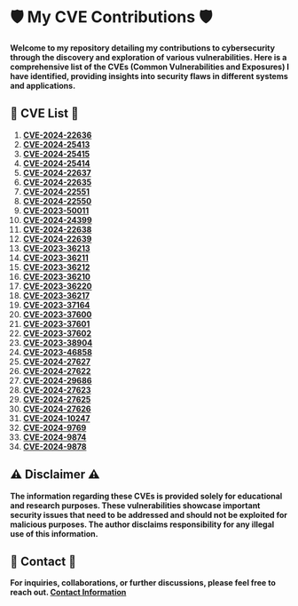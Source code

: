 # :shield: My CVE Contributions :shield:

**Welcome to my repository detailing my contributions to cybersecurity through the discovery and exploration of various vulnerabilities. Here is a comprehensive list of the CVEs (Common Vulnerabilities and Exposures) I have identified, providing insights into security flaws in different systems and applications.**

## :mag_right: CVE List :mag_right:

1. **[CVE-2024-22636](https://nvd.nist.gov/vuln/detail/CVE-2024-22636)**
2. **[CVE-2024-25413](https://nvd.nist.gov/vuln/detail/CVE-2024-25413)**
3. **[CVE-2024-25415](https://nvd.nist.gov/vuln/detail/CVE-2024-25415)**
4. **[CVE-2024-25414](https://nvd.nist.gov/vuln/detail/CVE-2024-25414)**
5. **[CVE-2024-22637](https://nvd.nist.gov/vuln/detail/CVE-2024-22637)**
6. **[CVE-2024-22635](https://nvd.nist.gov/vuln/detail/CVE-2024-22635)**
7. **[CVE-2024-22551](https://nvd.nist.gov/vuln/detail/CVE-2024-22551)**
8. **[CVE-2024-22550](https://nvd.nist.gov/vuln/detail/CVE-2024-22550)**
9. **[CVE-2023-50011](https://nvd.nist.gov/vuln/detail/CVE-2023-50011)**
10. **[CVE-2024-24399](https://nvd.nist.gov/vuln/detail/CVE-2024-24399)**
11. **[CVE-2024-22638](https://nvd.nist.gov/vuln/detail/CVE-2024-22638)**
12. **[CVE-2024-22639](https://nvd.nist.gov/vuln/detail/CVE-2024-22639)**
13. **[CVE-2023-36213](https://nvd.nist.gov/vuln/detail/CVE-2023-36213)**
14. **[CVE-2023-36211](https://nvd.nist.gov/vuln/detail/CVE-2023-36211)**
15. **[CVE-2023-36212](https://nvd.nist.gov/vuln/detail/CVE-2023-36212)**
16. **[CVE-2023-36210](https://nvd.nist.gov/vuln/detail/CVE-2023-36210)**
17. **[CVE-2023-36220](https://nvd.nist.gov/vuln/detail/CVE-2023-36220)**
18. **[CVE-2023-36217](https://nvd.nist.gov/vuln/detail/CVE-2023-36217)**
19. **[CVE-2023-37164](https://nvd.nist.gov/vuln/detail/CVE-2023-37164)**
20. **[CVE-2023-37600](https://nvd.nist.gov/vuln/detail/CVE-2023-37600)**
21. **[CVE-2023-37601](https://nvd.nist.gov/vuln/detail/CVE-2023-37601)**
22. **[CVE-2023-37602](https://nvd.nist.gov/vuln/detail/CVE-2023-37602)**
23. **[CVE-2023-38904](https://nvd.nist.gov/vuln/detail/CVE-2023-38904)**
24. **[CVE-2023-46858](https://nvd.nist.gov/vuln/detail/CVE-2023-46858)**
25. **[CVE-2024-27627](https://nvd.nist.gov/vuln/detail/CVE-2024-27627)**
26. **[CVE-2024-27622](https://nvd.nist.gov/vuln/detail/CVE-2024-27622)**
27. **[CVE-2024-29686](https://nvd.nist.gov/vuln/detail/CVE-2024-29686)**
28. **[CVE-2024-27623](https://nvd.nist.gov/vuln/detail/CVE-2024-27623)**
29. **[CVE-2024-27625](https://nvd.nist.gov/vuln/detail/CVE-2024-27625)**
30. **[CVE-2024-27626](https://nvd.nist.gov/vuln/detail/CVE-2024-27626)**
31. **[CVE-2024-10247](https://www.cve.org/CVERecord?id=CVE-2024-10247)**
32. **[CVE-2024-9769](https://www.cve.org/CVERecord?id=CVE-2024-9769)**
33. **[CVE-2024-9874](https://www.cve.org/CVERecord?id=CVE-2024-9874)**
34. **[CVE-2024-9878](https://www.cve.org/CVERecord?id=CVE-2024-9878)**


## :warning: Disclaimer :warning:

**The information regarding these CVEs is provided solely for educational and research purposes. These vulnerabilities showcase important security issues that need to be addressed and should not be exploited for malicious purposes. The author disclaims responsibility for any illegal use of this information.**

## :email: Contact :email:

**For inquiries, collaborations, or further discussions, please feel free to reach out. [Contact Information](mailto:tmrswrr@gmail.com)**
